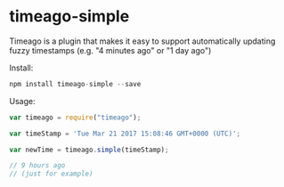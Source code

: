 # timeago-simple
Timeago is a plugin that makes it easy to support automatically updating fuzzy timestamps (e.g. "4 minutes ago" or "1 day ago")


Install:

```js
npm install timeago-simple --save
```

Usage:

```js
var timeago = require("timeago");

var timeStamp = 'Tue Mar 21 2017 15:08:46 GMT+0000 (UTC)';

var newTime = timeago.simple(timeStamp);

// 9 hours ago 
// (just for example)
```

